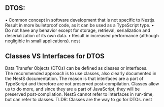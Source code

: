 ## DTOS:

• Common concept in software development that is not specific to Nestjs.
Result in more bulletproof code, as it can be used as a TypeScript type.
• Do not have any behavior except for storage, retrieval, serialization and deserialization of its own data.
• Result in increased performance (although negligible in small applications).
nest


## Classes VS Interfaces for DTOS
Data Transfer Objects (DTOs) can be defined as classes or interfaces.  
The recommended approach is to use classes, also clearly documented in the NestS documentation.
The reason is that interfaces are a part of TypeScript and therefore are not preserved post-compilation.
Classes allow us to do more, and since they are a part of JavaScript, they will be preserved post-compilation.
NestS cannot refer to interfaces in run-time, but can refer to classes.
TLDR: Classes are the way to go for DTOs.
nest